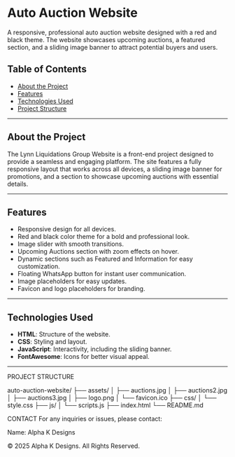 # Auto Auction Website

A responsive, professional auto auction website designed with a red and black theme. The website showcases upcoming auctions, a featured section, and a sliding image banner to attract potential buyers and users.

## Table of Contents
- [About the Project](#about-the-project)
- [Features](#features)
- [Technologies Used](#technologies-used)
- [Project Structure](#project-structure)

---

## About the Project

The Lynn Liquidations Group Website is a front-end project designed to provide a seamless and engaging platform. The site features a fully responsive layout that works across all devices, a sliding image banner for promotions, and a section to showcase upcoming auctions with essential details.

---

## Features

- Responsive design for all devices.
- Red and black color theme for a bold and professional look.
- Image slider with smooth transitions.
- Upcoming Auctions section with zoom effects on hover.
- Dynamic sections such as Featured and Information for easy customization.
- Floating WhatsApp button for instant user communication.
- Image placeholders for easy updates.
- Favicon and logo placeholders for branding.

---

## Technologies Used

- **HTML**: Structure of the website.
- **CSS**: Styling and layout.
- **JavaScript**: Interactivity, including the sliding banner.
- **FontAwesome**: Icons for better visual appeal.

---


PROJECT STRUCTURE

auto-auction-website/
├── assets/
│   ├── auctions.jpg
│   ├── auctions2.jpg
│   ├── auctions3.jpg
│   ├── logo.png
│   └── favicon.ico
├── css/
│   └── style.css
├── js/
│   └── scripts.js
├── index.html
└── README.md

CONTACT
For any inquiries or issues, please contact:

Name: Alpha K Designs


© 2025 Alpha K Designs. All Rights Reserved.
